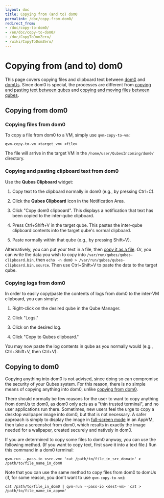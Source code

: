 ```yaml
---
layout: doc
title: Copying from (and to) dom0
permalink: /doc/copy-from-dom0/
redirect_from:
- /doc/copy-to-dom0/
- /en/doc/copy-to-dom0/
- /doc/CopyToDomZero/
- /wiki/CopyToDomZero/
---
```


# Copying from (and to) dom0

This page covers copying files and clipboard text between [dom0](/doc/glossary/#dom0) and [domUs](/doc/glossary/#domu).
Since dom0 is special, the processes are different from [copying and pasting text between qubes](/doc/copy-paste/) and [copying and moving files between qubes](/doc/copying-files/).

## Copying **from** dom0

### Copying files from dom0

To copy a file from dom0 to a VM, simply use `qvm-copy-to-vm`:

```
qvm-copy-to-vm <target_vm> <file>
```

The file will arrive in the target VM in the `/home/user/QubesIncoming/dom0/` directory.

### Copying and pasting clipboard text from dom0

Use the **Qubes Clipboard** widget:

 1. Copy text to the clipboard normally in dom0 (e.g., by pressing Ctrl+C).

 2. Click the **Qubes Clipboard** icon in the Notification Area.

 3. Click "Copy dom0 clipboard".
    This displays a notification that text has been copied to the inter-qube clipboard.

 4. Press Ctrl+Shift+V in the target qube.
    This pastes the inter-qube clipboard contents into the target qube's normal clipboard.

 5. Paste normally within that qube (e.g., by pressing Shift+V).

Alternatively, you can put your text in a file, then [copy it as a file](#copying-files-from-dom0).
Or, you can write the data you wish to copy into `/var/run/qubes/qubes-clipboard.bin`, then `echo -n dom0 > /var/run/qubes/qubes-clipboard.bin.source`.
Then use Ctrl+Shift+V to paste the data to the target qube.

### Copying logs from dom0

In order to easily copy/paste the contents of logs from dom0 to the inter-VM clipboard, you can simply:

 1. Right-click on the desired qube in the Qube Manager.

 2. Click "Logs."

 3. Click on the desired log.

 4. Click "Copy to Qubes clipboard."

You may now paste the log contents in qube as you normally would (e.g., Ctrl+Shift+V, then Ctrl+V).

## Copying **to** dom0

Copying anything into dom0 is not advised, since doing so can compromise the security of your Qubes system.
For this reason, there is no simple means of copying anything into dom0, unlike [copying from dom0](#copying-from-dom0).

There should normally be few reasons for the user to want to copy anything from domUs to dom0, as dom0 only acts as a "thin trusted terminal", and no user applications run there.
Sometimes, new users feel the urge to copy a desktop wallpaper image into dom0, but that is not necessary.
A safer approach is simply to display the image in [full-screen mode](/doc/full-screen-mode/) in an AppVM, then take a screenshot from dom0, which results in exactly the image needed for a wallpaper, created securely and natively in dom0.

If you are determined to copy some files to dom0 anyway, you can use the following method.
(If you want to copy text, first save it into a text file.)
Run this command in a dom0 terminal:

```
qvm-run --pass-io <src-vm> 'cat /path/to/file_in_src_domain' > /path/to/file_name_in_dom0
```

Note that you can use the same method to copy files from dom0 to domUs (if, for some reason, you don't want to use `qvm-copy-to-vm`):

```
cat /path/to/file_in_dom0 | qvm-run --pass-io <dest-vm> 'cat > /path/to/file_name_in_appvm'
```
